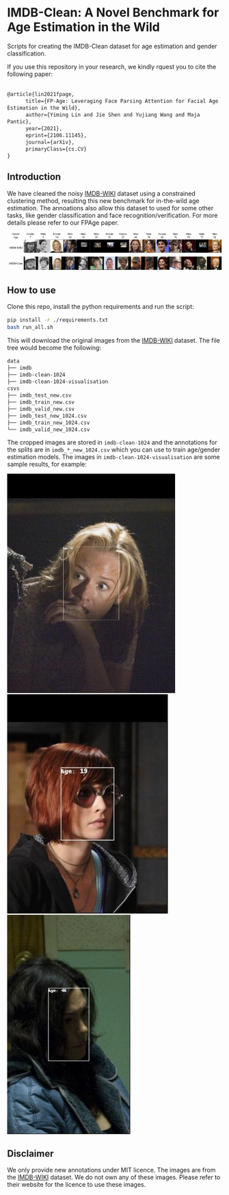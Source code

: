 # IMDB-Clean: A Novel Benchmark for Age Estimation in the Wild

Scripts for creating the IMDB-Clean dataset for age estimation and gender classification.

If you use this repository in your research, we kindly rquest you to cite the following paper:

```

@article{lin2021fpage,
      title={FP-Age: Leveraging Face Parsing Attention for Facial Age Estimation in the Wild}, 
      author={Yiming Lin and Jie Shen and Yujiang Wang and Maja Pantic},
      year={2021},
      eprint={2106.11145},
      journal={arXiv},
      primaryClass={cs.CV}
}

```

## Introduction

We have cleaned the noisy [IMDB-WIKI](https://data.vision.ee.ethz.ch/cvl/rrothe/imdb-wiki/) dataset using a constrained clustering method, resulting this new benchmark for in-the-wild age estimation. The annoations also allow this dataset to used for some other tasks, like gender classification and face recognition/verification. For more details please refer to our FPAge paper.

![compare](visual_samples/compare_with_imdbwiki.jpg)

## How to use

Clone this repo, install the python requirements and run the script:

```bash
pip install -r ./requirements.txt
bash run_all.sh
```

This will download the original images from the [IMDB-WIKI](https://data.vision.ee.ethz.ch/cvl/rrothe/imdb-wiki/) dataset. The file tree would become the following:

```
data
├── imdb
├── imdb-clean-1024
├── imdb-clean-1024-visualisation
csvs
├── imdb_test_new.csv
├── imdb_train_new.csv
├── imdb_valid_new.csv
├── imdb_test_new_1024.csv
├── imdb_train_new_1024.csv
└── imdb_valid_new_1024.csv
```

The cropped images are stored in `imdb-clean-1024` and the annotations for the splits are in `imdb_*_new_1024.csv` which you can use to train age/gender estimation models. The images in `imdb-clean-1024-visualisation` are some sample results, for example:

![](visual_samples/test.jpg)
![](visual_samples/test2.jpg)
![](visual_samples/test3.jpg)

## Disclaimer

We only provide new annotations under MIT licence. The images are from the [IMDB-WIKI](https://data.vision.ee.ethz.ch/cvl/rrothe/imdb-wiki/) dataset. We do not own any of these images. Please refer to their website for the licence to use these images.
